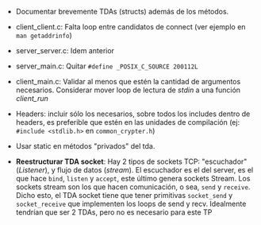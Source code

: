 * Documentar brevemente TDAs (structs) además de los métodos.
* client_client.c: Falta loop entre candidatos de connect (ver ejemplo en `man getaddrinfo`)
* server_server.c: Idem anterior
* server_main.c: Quitar `#define _POSIX_C_SOURCE 200112L`
* client_main.c: Validar al menos que estén la cantidad de argumentos necesarios. Considerar mover loop de lectura de *stdin* a una función *client_run*
* Headers: incluir sólo los necesarios, sobre todos los includes dentro de headers, es preferible que estén en las unidades de compilación (ej: `#include <stdlib.h>` en `common_crypter.h`)
* Usar static en métodos "privados" del tda.

* **Reestructurar TDA socket**: Hay 2 tipos de sockets TCP: "escuchador" (*Listener*), y flujo de datos (*stream*). El escuchador es el del server, es el que hace `bind`, `listen` y `accept`, este último genera sockets Stream.
Los sockets stream son los que hacen comunicación, o sea, `send` y `receive`.
Dicho esto, el TDA socket tiene que tener primitivas `socket_send` y `socket_receive` que implementen los loops de send y recv.
Idealmente tendrían que ser 2 TDAs, pero no es necesario para este TP

